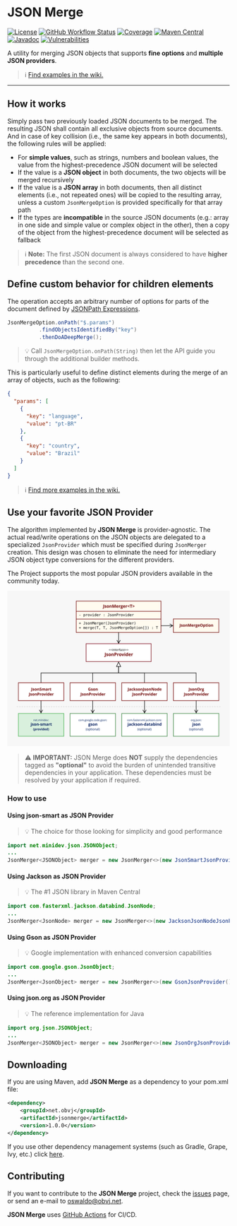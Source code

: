 # JSON Merge

[![License](https://img.shields.io/badge/license-apache%202.0-brightgreen.svg)](https://opensource.org/licenses/Apache-2.0)
[![GitHub Workflow Status](https://img.shields.io/github/workflow/status/oswaldobapvicjr/jsonmerge/Java%20CI%20with%20Maven)](https://github.com/oswaldobapvicjr/jsonmerge/actions/workflows/maven.yml)
[![Coverage](https://img.shields.io/codecov/c/github/oswaldobapvicjr/jsonmerge)](https://codecov.io/gh/oswaldobapvicjr/jsonmerge)
[![Maven Central](https://maven-badges.herokuapp.com/maven-central/net.obvj/jsonmerge-core/badge.svg)](https://maven-badges.herokuapp.com/maven-central/net.obvj/jsonmerge-core)
[![Javadoc](https://javadoc.io/badge2/net.obvj/jsonmerge-core/javadoc.svg)](https://javadoc.io/doc/net.obvj/jsonmerge-core)
[![Vulnerabilities](https://snyk.io/test/github/oswaldobapvicjr/jsonmerge/badge.svg?targetFile=jsonmerge-core/pom.xml)](https://snyk.io/test/github/oswaldobapvicjr/jsonmerge?targetFile=jsonmerge-core/pom.xml)


A utility for merging JSON objects that supports **fine options** and **multiple JSON providers**.

> ℹ️ [Find examples in the wiki.](https://github.com/oswaldobapvicjr/jsonmerge/wiki/Examples/)

---
 
## How it works

Simply pass two previously loaded JSON documents to be merged. The resulting JSON shall contain all exclusive objects from source documents. And in case of key collision (i.e., the same key appears in both documents), the following rules will be applied:

- For **simple values**, such as strings, numbers and boolean values, the value from the highest-precedence JSON document will be selected
- If the value is a **JSON object** in both documents, the two objects will be merged recursively
- If the value is a **JSON array** in both documents, then all distinct elements (i.e., not repeated ones) will be copied to the resulting array, unless a  custom `JsonMergeOption` is provided specifically for that array path
- If the types are **incompatible** in the source JSON documents (e.g.: array in one side and simple value or complex object in the other), then a copy of the object from the highest-precedence document will be selected as fallback

> ℹ️ **Note:** The first JSON document is always considered to have **higher precedence** than the second one.



## Define custom behavior for children elements

The operation accepts an arbitrary number of options for parts of the document defined by [JSONPath Expressions](https://goessner.net/articles/JsonPath/index.html#e2).

```java
JsonMergeOption.onPath("$.params")
          .findObjectsIdentifiedBy("key")
          .thenDoADeepMerge();
```

> :bulb: Call `JsonMergeOption.onPath(String)` then let the API guide you through the additional builder methods.

This is particularly useful to define distinct elements during the merge of an array of objects, such as the following:

```json
{
  "params": [
    {
      "key": "language",
      "value": "pt-BR"
    },
    {
      "key": "country",
      "value": "Brazil"
    }
  ]
}
```

> ℹ️ [Find more examples in the wiki.](https://github.com/oswaldobapvicjr/jsonmerge/wiki/Examples/)


## Use your favorite JSON Provider

The algorithm implemented by **JSON Merge** is provider-agnostic. The actual read/write operations on the JSON objects are delegated to a specialized `JsonProvider` which must be specified during `JsonMerger` creation. This design was chosen to eliminate the need for intermediary JSON object type conversions for the different providers.

The Project supports the most popular JSON providers available in the community today.

![Supported JSON providers](resources/jsonmerge%20-%20Json%20Providers%20diagram%20-%201.0-A.svg)

> :warning: **IMPORTANT:** JSON Merge does **NOT** supply the dependencies tagged as **"optional"** to avoid the burden of unintended transitive dependencies in your application. These dependencies must be resolved by your application if required.

### How to use

#### Using json-smart as JSON Provider

> :bulb: The choice for those looking for simplicity and good performance

```java
import net.minidev.json.JSONObject;
...
JsonMerger<JSONObject> merger = new JsonMerger<>(new JsonSmartJsonProvider());
````

#### Using Jackson as JSON Provider

> :bulb: The #1 JSON library in Maven Central

```java
import com.fasterxml.jackson.databind.JsonNode;
...
JsonMerger<JsonNode> merger = new JsonMerger<>(new JacksonJsonNodeJsonProvider());
````

#### Using Gson as JSON Provider

> :bulb: Google implementation with enhanced conversion capabilities

```java
import com.google.gson.JsonObject;
...
JsonMerger<JsonObject> merger = new JsonMerger<>(new GsonJsonProvider());
````

#### Using json.org as JSON Provider

> :bulb: The reference implementation for Java

```java
import org.json.JSONObject;
...
JsonMerger<JSONObject> merger = new JsonMerger<>(new JsonOrgJsonProvider());
````


## Downloading

If you are using Maven, add **JSON Merge** as a dependency to your pom.xml file:

```xml
<dependency>
    <groupId>net.obvj</groupId>
    <artifactId>jsonmerge</artifactId>
    <version>1.0.0</version>
</dependency>
```

If you use other dependency management systems (such as Gradle, Grape, Ivy, etc.) click [here](https://maven-badges.herokuapp.com/maven-central/net.obvj/jsonmerge).


## Contributing

If you want to contribute to the **JSON Merge** project, check the [issues](http://obvj.net/jsonmerge/issues) page, or send an e-mail to [oswaldo@obvj.net](mailto:oswaldo@obvj.net).

**JSON Merge** uses [GitHub Actions](https://docs.github.com/actions) for CI/CD.
